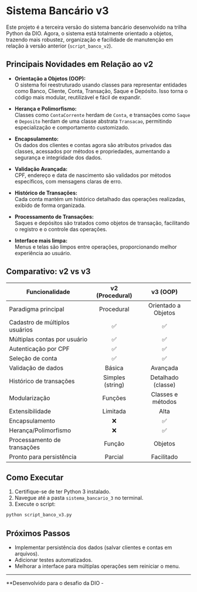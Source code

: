 # Sistema Bancário v3

Este projeto é a terceira versão do sistema bancário desenvolvido na trilha Python da DIO. Agora, o sistema está totalmente orientado a objetos, trazendo mais robustez, organização e facilidade de manutenção em relação à versão anterior (`script_banco_v2`).

## Principais Novidades em Relação ao v2

- **Orientação a Objetos (OOP):**  
  O sistema foi reestruturado usando classes para representar entidades como Banco, Cliente, Conta, Transação, Saque e Depósito. Isso torna o código mais modular, reutilizável e fácil de expandir.

- **Herança e Polimorfismo:**  
  Classes como `ContaCorrente` herdam de `Conta`, e transações como `Saque` e `Deposito` herdam de uma classe abstrata `Transacao`, permitindo especialização e comportamento customizado.

- **Encapsulamento:**  
  Os dados dos clientes e contas agora são atributos privados das classes, acessados por métodos e propriedades, aumentando a segurança e integridade dos dados.

- **Validação Avançada:**  
  CPF, endereço e data de nascimento são validados por métodos específicos, com mensagens claras de erro.

- **Histórico de Transações:**  
  Cada conta mantém um histórico detalhado das operações realizadas, exibido de forma organizada.

- **Processamento de Transações:**  
  Saques e depósitos são tratados como objetos de transação, facilitando o registro e o controle das operações.

- **Interface mais limpa:**  
  Menus e telas são limpos entre operações, proporcionando melhor experiência ao usuário.

## Comparativo: v2 vs v3

| Funcionalidade                | v2 (Procedural)      | v3 (OOP)              |
|-------------------------------|:--------------------:|:---------------------:|
| Paradigma principal           | Procedural           | Orientado a Objetos   |
| Cadastro de múltiplos usuários| ✅                   | ✅                    |
| Múltiplas contas por usuário  | ✅                   | ✅                    |
| Autenticação por CPF          | ✅                   | ✅                    |
| Seleção de conta              | ✅                   | ✅                    |
| Validação de dados            | Básica               | Avançada              |
| Histórico de transações       | Simples (string)     | Detalhado (classe)    |
| Modularização                 | Funções              | Classes e métodos     |
| Extensibilidade               | Limitada             | Alta                  |
| Encapsulamento                | ❌                   | ✅                    |
| Herança/Polimorfismo          | ❌                   | ✅                    |
| Processamento de transações   | Função               | Objetos               |
| Pronto para persistência      | Parcial              | Facilitado            |

## Como Executar

1. Certifique-se de ter Python 3 instalado.
2. Navegue até a pasta `sistema_bancario_3` no terminal.
3. Execute o script:

```bash
python script_banco_v3.py
```

## Próximos Passos

- Implementar persistência dos dados (salvar clientes e contas em arquivos).
- Adicionar testes automatizados.
- Melhorar a interface para múltiplas operações sem reiniciar o menu.

---

**Desenvolvido para o desafio da DIO -